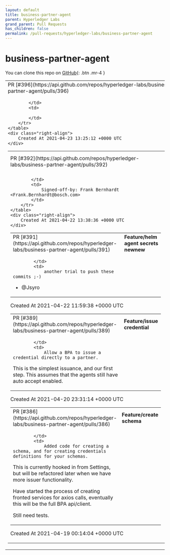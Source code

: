 ```yaml
---
layout: default
title: business-partner-agent
parent: Hyperledger Labs
grand_parent: Pull Requests
has_children: false
permalink: /pull-requests/hyperledger-labs/business-partner-agent
---
```


# business-partner-agent

You can clone this repo on <span class="fs-3">[GitHub](https://github.com/hyperledger-labs/business-partner-agent){: .btn .mr-4 }</span>


<div class="code-example" markdown="1">
    <table>
        <tr>
            <td>
                PR [#396](https://api.github.com/repos/hyperledger-labs/business-partner-agent/pulls/396)
            </td>
            <td>
                <b>
                    Feature/fix seedhandling
                </b>
            </td>
        </tr>
        <tr>
            <td>
                
            </td>
            <td>
                
            </td>
        </tr>
    </table>
    <div class="right-align">
        Created At 2021-04-23 13:25:12 +0000 UTC
    </div>
</div>

<div class="code-example" markdown="1">
    <table>
        <tr>
            <td>
                PR [#392](https://api.github.com/repos/hyperledger-labs/business-partner-agent/pulls/392)
            </td>
            <td>
                <b>
                    fix helm docu
                </b>
            </td>
        </tr>
        <tr>
            <td>
                
            </td>
            <td>
                Signed-off-by: Frank Bernhardt <Frank.Bernhardt@bosch.com>
            </td>
        </tr>
    </table>
    <div class="right-align">
        Created At 2021-04-22 13:38:36 +0000 UTC
    </div>
</div>

<div class="code-example" markdown="1">
    <table>
        <tr>
            <td>
                PR [#391](https://api.github.com/repos/hyperledger-labs/business-partner-agent/pulls/391)
            </td>
            <td>
                <b>
                    Feature/helm agent secrets newnew
                </b>
            </td>
        </tr>
        <tr>
            <td>
                
            </td>
            <td>
                another trial to push these commits ;-)
+ @Jsyro 
            </td>
        </tr>
    </table>
    <div class="right-align">
        Created At 2021-04-22 11:59:38 +0000 UTC
    </div>
</div>

<div class="code-example" markdown="1">
    <table>
        <tr>
            <td>
                PR [#389](https://api.github.com/repos/hyperledger-labs/business-partner-agent/pulls/389)
            </td>
            <td>
                <b>
                    Feature/issue credential
                </b>
            </td>
        </tr>
        <tr>
            <td>
                
            </td>
            <td>
                Allow a BPA to issue a credential directly to a partner.
This is the simplest issuance, and our first step.
This assumes that the agents still have auto accept enabled.
            </td>
        </tr>
    </table>
    <div class="right-align">
        Created At 2021-04-20 23:31:14 +0000 UTC
    </div>
</div>

<div class="code-example" markdown="1">
    <table>
        <tr>
            <td>
                PR [#386](https://api.github.com/repos/hyperledger-labs/business-partner-agent/pulls/386)
            </td>
            <td>
                <b>
                    Feature/create schema
                </b>
            </td>
        </tr>
        <tr>
            <td>
                
            </td>
            <td>
                Added code for creating a schema, and for creating credentials definitions for your schemas.
This is currently hooked in from Settings, but will be refactored later when we have more issuer functionality.

Have started the process of creating fronted services for axios calls, eventually this will be the full BPA api/client.

Still need tests.
            </td>
        </tr>
    </table>
    <div class="right-align">
        Created At 2021-04-19 00:14:04 +0000 UTC
    </div>
</div>

